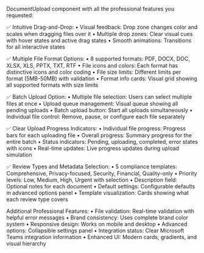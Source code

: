 DocumentUpload component with all the professional features you requested:

✅ Intuitive Drag-and-Drop:
• Visual feedback: Drop zone changes color and scales when dragging files over it
• Multiple drop zones: Clear visual cues with hover states and active drag states
• Smooth animations: Transitions for all interactive states

✅ Multiple File Format Options:
• 8 supported formats: PDF, DOCX, DOC, XLSX, XLS, PPTX, TXT, RTF
• File icons and colors: Each format has distinctive icons and color coding
• File size limits: Different limits per format (5MB-50MB) with validation
• Format info cards: Visual grid showing all supported formats with size limits

✅ Batch Upload Option:
• Multiple file selection: Users can select multiple files at once
• Upload queue management: Visual queue showing all pending uploads
• Batch upload button: Start all uploads simultaneously
• Individual file control: Remove, pause, or configure each file separately

✅ Clear Upload Progress Indicators:
• Individual file progress: Progress bars for each uploading file
• Overall progress: Summary progress for the entire batch
• Status indicators: Pending, uploading, completed, error states with icons
• Real-time updates: Live progress updates during upload simulation

✅ Review Types and Metadata Selection:
• 5 compliance templates: Comprehensive, Privacy-focused, Security, Financial, Quality-only
• Priority levels: Low, Medium, High, Urgent with selection
• Description field: Optional notes for each document
• Default settings: Configurable defaults in advanced options panel
• Template visualization: Cards showing what each review type covers

Additional Professional Features:
• File validation: Real-time validation with helpful error messages
• Brand consistency: Uses complete brand color system
• Responsive design: Works on mobile and desktop
• Advanced options: Collapsible settings panel
• Integration status: Clear Microsoft Teams integration information
• Enhanced UI: Modern cards, gradients, and visual hierarchy
